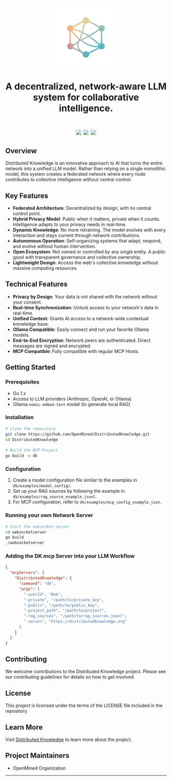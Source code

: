 <div align="center">
  <a href="https://distributedknowledge.org"> 
    <img src="websocketserver/static/images/dk_logo.png" alt="Distributed Knowledge Logo" style="display: block; margin: 0 auto; width: 200px;"/>
  </a>
  <h1>A decentralized, network-aware LLM system for collaborative intelligence.<h1>
  <div>
    <img src="https://badge.mcpx.dev/?type=server" />
     <img src="https://img.shields.io/badge/license-MIT-brightgreen?style=flat"/>
     <img src="https://img.shields.io/badge/PRs-welcome-brightgreen.svg"/>
  </div>
</div>

## Overview

Distributed Knowledge is an innovative approach to AI that turns the entire network into a unified LLM model. Rather than relying on a single monolithic model, this system creates a federated network where every node contributes to collective intelligence without central control.

## Key Features

- **Federated Architecture**: Decentralized by design, with no central control point.
- **Hybrid Privacy Model**: Public when it matters, private when it counts. Intelligence adapts to your privacy needs in real-time.
- **Dynamic Knowledge**: No more retraining. The model evolves with every interaction and stays current through network contributions.
- **Autonomous Operation**: Self-organizing systems that adapt, respond, and evolve without human intervention.
- **Open Ecosystem**: Not owned or controlled by any single entity. A public good with transparent governance and collective ownership.
- **Lightweight Design**: Access the web's collective knowledge without massive computing resources.

## Technical Features

- **Privacy by Design**: Your data is not shared with the network without your consent.
- **Real-time Synchronization**: Unlock access to your network's data in real-time.
- **Unified Context**: Grants AI access to a network-wide contextual knowledge base.
- **Ollama Compatible**: Easily connect and run your favorite Ollama models.
- **End-to-End Encryption**: Network peers are authenticated. Direct messages are signed and encrypted.
- **MCP Compatible**: Fully compatible with regular MCP Hosts.

## Getting Started

### Prerequisites

- Go 1.x
- Access to LLM providers (Anthropic, OpenAI, or Ollama)
- Ollama `nomic-embed-text` model (to generate local RAG)

### Installation

```bash
# Clone the repository
git clone https://github.com/OpenMined/DistributedKnowledge.git
cd DistributedKnowledge

# Build the MCP Project
go build -o dk
```

### Configuration

1. Create a model configuration file similar to the examples in `dk/examples/model_config/`.
2. Set up your RAG sources by following the example in `dk/examples/rag_source_example.jsonl`.
3. For MCP configuration, refer to `dk/examples/mcp_config_example.json`.

### Running your own Network Server

```bash
# Start the websocket server
cd websocketserver
go build
./websocketserver
```

### Adding the DK mcp Server into your LLM Workflow

```json
{
  "mcpServers": {
    "DistributedKnowledge": {
      "command": "dk",
      "args": [
        "-userId", "Bob",
        "-private", "/path/to/private_key",
        "-public", "/path/to/public_key",
        "-project_path", "/path/to/project",
        "-rag_sources", "/path/to/rag_sources.jsonl",
        "-server", "https://distributedknowledge.org"
      ]
    }
  }
}
```

## Contributing

We welcome contributions to the Distributed Knowledge project. Please see our contributing guidelines for details on how to get involved.

## License

This project is licensed under the terms of the LICENSE file included in the repository.

## Learn More

Visit [Distributed Knowledge](https://distributedknowledge.org) to learn more about the project.

## Project Maintainers

- OpenMined Organization

---
